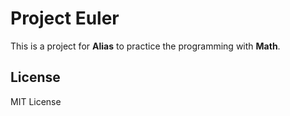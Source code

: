 # Project Euler

This is a project for **Alias** to practice the programming with **Math**.

## License

MIT License